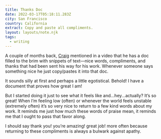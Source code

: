 ```yaml
---
title: Thanks Doc
date: 2022-03-17T05:18:11.283Z
city: San Francisco
country: California
extract: Copy and paste all compliments.
layout: layouts/note.njk
tags:
  - writing
---
```


A couple of months back, [Craig](https://craigmod.com) mentioned in a video that he has a doc filled to the brim with snippets of text—nice words, compliments, and thanks that had been sent his way for his work. Whenever someone says something nice he just copy/pastes it into that doc.

It sounds silly at first and perhaps a little egotistical. Behold! I have a document that proves how great I am!

But I started doing it just to see what it feels like and...hey...actually? It’s so great! When I’m feeling low (often) or whenever the world feels unstable (extremely often) it’s so very nice to return to a few kind words about my work. It reminds me just how much these words of praise mean, it reminds me that I ought to pass that favor along.

I should say thank you! you’re amazing! great job! more often because returning to these compliments is always a bulwark against apathy.
